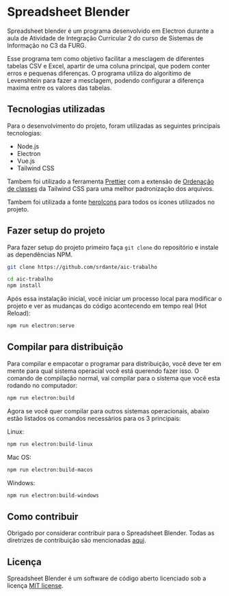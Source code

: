 # Spreadsheet Blender

Spreadsheet blender é um programa desenvolvido em Electron durante a aula de Atividade de Integração Curricular 2 do curso de Sistemas de Informação no C3 da FURG.

Esse programa tem como objetivo facilitar a mesclagem de diferentes tabelas CSV e Excel, apartir de uma coluna principal, que podem conter erros e pequenas diferenças.
O programa utiliza do algorítimo de Levenshtein para fazer a mesclagem, podendo configurar a diferença maxima entre os valores das tabelas.

## Tecnologias utilizadas

Para o desenvolvimento do projeto, foram utilizadas as seguintes principais tecnologias:

- Node.js
- Electron
- Vue.js
- Tailwind CSS

Tambem foi utilizado a ferramenta [Prettier](https://prettier.io/) com a extensão de [Ordenação de classes](https://tailwindcss.com/blog/automatic-class-sorting-with-prettier) 
da Tailwind CSS para uma melhor padronização dos arquivos. 

Tambem foi utilizada a fonte [heroIcons](https://heroicons.com/) para todos os ícones utilizados no projeto.

## Fazer setup do projeto

Para fazer setup do projeto primeiro faça `git clone` do repositório e instale as dependências NPM.


```bash
git clone https://github.com/srdante/aic-trabalho
```

```bash
cd aic-trabalho
npm install
```

Após essa instalação inicial, você iniciar um processo local para modificar o projeto e ver as mudanças do código acontecendo em tempo real (Hot Reload):

```bash
npm run electron:serve
``` 

## Compilar para distribuição

Para compilar e empacotar o programar para distribuição, você deve ter em mente para qual sistema operacial você está querendo fazer isso.
O comando de compilação normal, vai compilar para o sistema que você esta rodando no computador:

```bash
npm run electron:build
```

Agora se você quer compilar para outros sistemas operacionais, abaixo estão listados os comandos necessários para os 3 principais:

Linux:
```bash
npm run electron:build-linux
```

Mac OS:
```bash
npm run electron:build-macos
```

Windows:
```bash
npm run electron:build-windows
```


## Como contribuir

Obrigado por considerar contribuir para o Spreadsheet Blender. Todas as diretrizes de contribuição são mencionadas [aqui](CONTRIBUTING.md).

## Licença

Spreadsheet Blender é um software de código aberto licenciado sob a licença [MIT license](LICENSE).